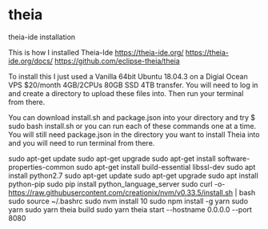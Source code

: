 # theia
theia-ide installation

This is how I installed Theia-Ide
https://theia-ide.org/
https://theia-ide.org/docs/
https://github.com/eclipse-theia/theia


To install this I just used a Vanilla 64bit Ubuntu 18.04.3 on a Digial Ocean VPS $20/month 4GB/2CPUs 80GB SSD 4TB transfer.
You will need to log in and create a directory to upload these files into. Then run your terminal from there.

You can download install.sh and package.json into your directory and try $ sudo bash install.sh or you can run each of these commands one at a time. You will still need package.json in the directory you want to install Theia into and you will need to run terminal from there.


sudo apt-get update
sudo apt-get upgrade
sudo apt-get install software-properties-common
sudo apt-get install build-essential libssl-dev
sudo apt install python2.7
sudo apt-get update
sudo apt-get upgrade
sudo apt install python-pip
sudo pip install python_language_server
sudo curl -o- https://raw.githubusercontent.com/creationix/nvm/v0.33.5/install.sh | bash
sudo source ~/.bashrc
sudo nvm install 10
sudo npm install -g yarn
sudo yarn
sudo yarn theia build
sudo yarn theia start --hostname 0.0.0.0 --port 8080
